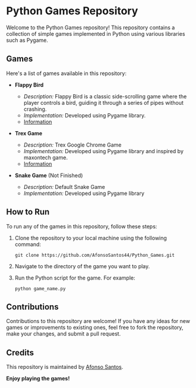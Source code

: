 # Python Games Repository

Welcome to the Python Games repository! This repository contains a collection of simple games implemented in Python using various libraries such as Pygame.

## Games

Here's a list of games available in this repository:

- **Flappy Bird**
  - *Description:* Flappy Bird is a classic side-scrolling game where the player controls a bird, guiding it through a series of pipes without crashing.
  - *Implementation:* Developed using Pygame library.
  - [Information](Flappy%20Bird/Flappy.md)


- **Trex Game**
  - *Description:* Trex Google Chrome Game
  - *Implementation:* Developed using Pygame library and inspired by maxontech game.
  - [Information](T-Rex/t_rex.md)
    
- **Snake Game** (Not Finished)
  - *Description:* Default Snake Game
  - *Implementation:* Developed using Pygame library

## How to Run

To run any of the games in this repository, follow these steps:

1. Clone the repository to your local machine using the following command:

    `git clone https://github.com/AfonsoSantos44/Python_Games.git`

2. Navigate to the directory of the game you want to play.

3. Run the Python script for the game. For example:

    `python game_name.py`

## Contributions

Contributions to this repository are welcome! If you have any ideas for new games or improvements to existing ones, feel free to fork the repository, make your changes, and submit a pull request.

## Credits

This repository is maintained by [Afonso Santos](https://github.com/AfonsoSantos44).

**Enjoy playing the games!**
